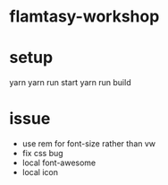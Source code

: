 flamtasy-workshop
=================

# setup
yarn
yarn run start
yarn run build

# issue
* use rem for font-size rather than vw
* fix css bug
* local font-awesome
* local icon
